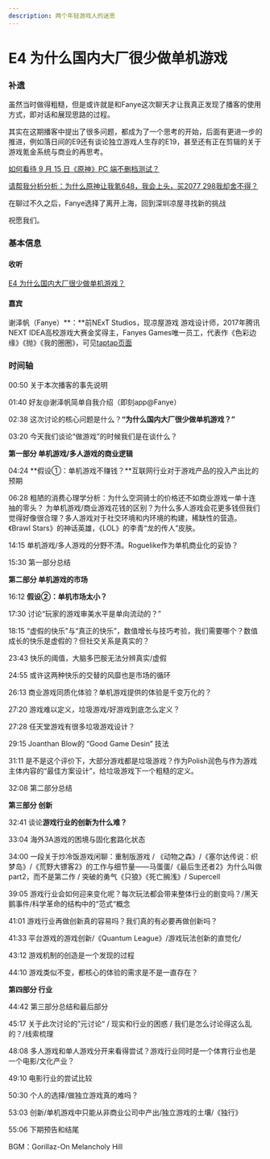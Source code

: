 ```yaml
---
description: 两个年轻游戏人的迷思
---
```


# E4 为什么国内大厂很少做单机游戏

### 补遗

虽然当时做得粗糙，但是或许就是和Fanye这次聊天才让我真正发现了播客的使用方式，即对话和展现思路的过程。

其实在这期播客中提出了很多问题，都成为了一个思考的开始，后面有更进一步的推进，例如落日间的E9还有谈论独立游戏人生存的E19，甚至还有正在剪辑的关于游戏氪金系统与商业的再思考。

[如何看待 9 月 15 日《原神》PC 端不删档测试？](https://www.zhihu.com/question/420866187/answer/1476558355)

[请帮我分析分析：为什么原神让我氪648，我会上头，买2077 298我却舍不得？](https://www.zhihu.com/question/424310125/answer/1526937092)

在聊过不久之后，Fanye选择了离开上海，回到深圳凉屋寻找新的挑战

祝愿我们。



### 基本信息

#### 收听

[E4 为什么国内大厂很少做单机游戏？](https://www.xiaoyuzhoufm.com/episode/5ef790806d76607427d87393?s=eyJ1IjogIjVlYmNkNzkwMjFhYzg1ODA0MTJiNzcxMCJ9)

#### 

#### 嘉宾

谢泽帆（Fanye）**：**前NExT Studios，现凉屋游戏 游戏设计师，2017年腾讯NEXT IDEA高校游戏大赛金奖得主，Fanyes Games唯一员工，代表作《色彩边缘》《抛》《我的圈圈》，可见[taptap页面](https://www.taptap.com/developer/19540)

### 

### 时间轴

00:50 关于本次播客的事先说明

01:40 好友@谢泽帆简单自我介绍（即刻app@Fanye）

02:38 这次讨论的核心问题是什么？**“为什么国内大厂很少做单机游戏？”**

03:20 今天我们谈论“做游戏”的时候我们是在谈什么？

**第一部分 单机游戏/多人游戏的商业逻辑**

04:24 **假设①：单机游戏不赚钱？**互联网行业对于游戏产品的投入产出比的预期

06:28 粗陋的消费心理学分析：为什么空洞骑士的价格还不如商业游戏一单十连抽的零头？ 为单机游戏/商业游戏花钱的区别？为什么多人游戏会花更多钱但我们觉得好像很合理？多人游戏对于社交环境和内环境的构建，稀缺性的营造。《Brawl Stars》的神话英雄，《LOL》的李青“龙的传人”皮肤。

14:15 单机游戏/多人游戏的分野不清。Roguelike作为单机商业化的妥协？

15:30 第一部分总结

**第二部分 单机游戏的市场**

16:12 **假设②：单机市场太小？**

17:30 讨论“玩家的游戏审美水平是单向流动的？”

18:15 “虚假的快乐”与“真正的快乐”，数值增长与技巧考验，我们需要哪个？数值成长的快乐是虚假的？但社交关系是真实的？

23:43 快乐的阈值，大脑多巴胺无法分辨真实/虚假

24:55 或许这两种快乐的交替的风靡也是市场的循环

26:13 商业游戏同质化体验？单机游戏提供的体验是千变万化的？

27:20 游戏难以定义，垃圾游戏/好游戏到底怎么定义？

27:28 任天堂游戏有很多垃圾游戏设计？

29:15 Joanthan Blow的 “Good Game Desin” 技法

31:11 是不是这个评价下，大部分游戏都是垃圾游戏？作为Polish润色与作为游戏主体内容的“最佳方案设计”，给垃圾游戏下一个粗糙的定义。

32:08 第二部分总结

**第三部分 创新**

32:41 谈论**游戏行业的创新为什么难？**

33:04 海外3A游戏的困境与固化套路化状态

34:00 一段关于炒冷饭游戏闲聊：重制版游戏 / 《动物之森》/《塞尔达传说：织梦岛》/《荒野大镖客2》的工作与细节量——马蛋蛋/《最后生还者2》为什么叫做part2，而不是第二作 / 突破的勇气《只狼》《死亡搁浅》/ Supercell

39:05 游戏行业会如何迎来变化呢？每次玩法都会带来整体行业的剧变吗？/黑天鹅事件/科学革命的结构中的“范式“概念

41:01 游戏行业再做创新真的容易吗？我们真的有必要再做创新吗？

41:33 平台游戏的游戏创新/《Quantum League》/游戏玩法创新的直觉化/

43:12 游戏机制的创造是一个发现的过程

44:10 游戏类似不变，都核心的体验的需求是不是一直存在？

**第四部分 行业**

44:42 第三部分总结和最后部分

45:17 关于此次讨论的”元讨论“ / 现实和行业的困惑 / 我们是怎么讨论得这么乱的？/线索梳理

48:08 多人游戏和单人游戏分开来看得尝试？游戏行业同时是一个体育行业也是一个电影/文化产业？

49:10 电影行业的尝试比较

50:30 个人的选择/做独立游戏真的难吗？

53:03 创新/单机游戏中只能从非商业公司中产出/独立游戏的土壤/《独行》

55:06 下期预告和结尾



BGM：Gorillaz-On Melancholy Hill  


